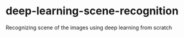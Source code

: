 # deep-learning-scene-recognition
 Recognizing scene of the images using deep learning from scratch
